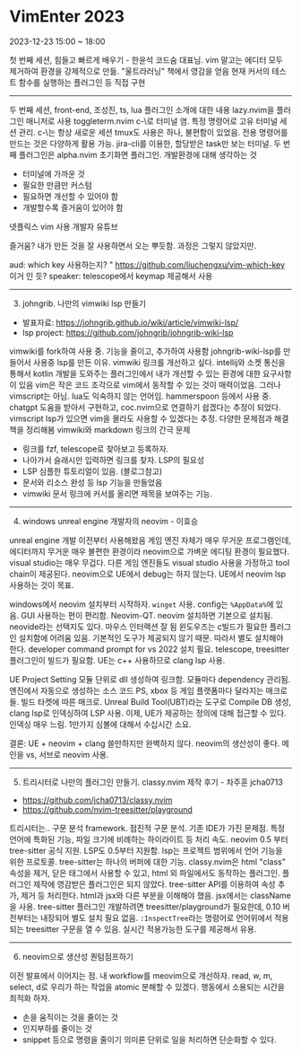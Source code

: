 # VimEnter 2023

2023-12-23 15:00 ~ 18:00

첫 번째 세션, 힘들고 빠르게 배우기 - 한윤석 코드숨 대표님.
vim 말고는 에디터 모두 제거하여 환경을 강제적으로 만듦.
"울트라러닝" 책에서 영감을 얻음
현재 커서의 테스트 함수를 실행하는 플러그인 등 직접 구현

---

두 번째 세션, front-end, 조성진, ts, lua
플러그인 소개에 대한 내용
lazy.nvim을 플러그인 매니저로 사용
toggleterm.nvim
c-\로 터미널 염. 특정 명령어로 고유 터미널 세션 관리. c-\는 항상 새로운 세션
tmux도 사용은 하나, 불편함이 있었음.
전용 명령어를 만드는 것은 다양하게 활용 가능. jira-cli를 이용한, 할당받은 task만 보는 터미널.
두 번째 플러그인은 alpha.nvim 초기화면 플러그인.
개발환경에 대해 생각하는 것
- 터미널에 가까운 것
- 필요한 만큼만 커스텀
- 필요하면 개선할 수 있어야 함
- 개발할수록 즐거움이 있어야 함

넷플릭스 vim 사용 개발자 유튜브

즐거움? 내가 만든 것을 잘 사용하면서 오는 뿌듯함. 과정은 그렇지 않았지만.

aud: which key 사용하는지?
" https://github.com/liuchengxu/vim-which-key 이거 인 듯?
speaker: telescope에서 keymap 제공해서 사용

---

3. johngrib. 나만의 vimwiki lsp 만들기

- 발표자료: https://johngrib.github.io/wiki/article/vimwiki-lsp/
- lsp project: https://github.com/johngrib/johngrib-wiki-lsp

vimwiki를 fork하여 사용 중. 기능을 줄이고, 추가하여 사용함
johngrib-wiki-lsp를 만들어서 사용중
lsp를 만든 이유. vimwiki 링크를 개선하고 싶다.
intellij와 소켓 통신을 통해서 kotlin 개발을 도와주는 플러그인에서 내가 개선할 수 있는 환경에 대한 요구사항이 있음
vim은 작은 코드 조각으로 vim에서 동작할 수 있는 것이 매력이었음. 그러나 vimscript는 아님.
lua도 익숙하지 않는 언어임. hammerspoon 등에서 사용 중.
chatgpt 도움을 받아서 구현하고, coc.nvim으로 연결하기 쉽겠다는 추정이 되었다.
vimscript lsp가 있으면 vim을 몰라도 사용할 수 있겠다는 추정.
다양한 문제점과 해결책을 정리해봄
vimwiki와 markdown 링크의 간극 문제
- 링크를 fzf, telescope로 찾아보고 등록하자.
- 나아가서 슬래시만 입력하면 링크를 찾자. LSP의 필요성
- LSP 심플한 튜토리얼이 있음. (블로그참고)
- 문서와 리소스 완성 등 lsp 기능을 만들었음
- vimwiki 문서 링크에 커서를 올리면 제목을 보여주는 기능.

---

4. windows unreal engine 개발자의 neovim - 이효승

unreal engine 개발 이전부터 사용해왔음
게임 엔진 자체가 매우 무거운 프로그램인데, 에디터까지 무거운 매우 불편한 환경이라 neovim으로 가벼운 에디팅 환경이 필요했다.
visual studio는 매우 무겁다. 다른 게임 엔진들도 visual studio 사용을 가정하고 tool chain이 제공된다.
neovim으로 UE에서 debug는 하지 않는다.
UE에서 neovim lsp 사용하는 것이 목표.

windows에서 neovim 설치부터 시작하자.
`winget` 사용. config는 `%AppData%`에 있음.
GUI 사용하는 편이 편리함. Neovim-QT. neovim 설치하면 기본으로 설치됨. neovide라는 선택지도 있다.
마우스 인터랙션 잘 됨
윈도우즈는 c빌드가 필요한 플러그인 설치함에 어려움 있음. 기본적인 도구가 제공되지 않기 때문. 따라서 별도 설치해야 한다.
developer command prompt for vs 2022 설치 필요.
telescope, treesitter 플러그인이 빌드가 필요함.
UE는 c++ 사용하므로 clang lsp 사용.

UE Project Setting
모듈 단위로 dll 생성하여 링크함. 모듈마다 dependency 관리됨.
엔진에서 자동으로 생성하는 소스 코드
PS, xbox 등 게임 플랫폼마다 달라지는 매크로들. 빌드 타켓에 따른 매크로.
Unreal Build Tool(UBT)라는 도구로 Compile DB 생성, clang lsp로 인덱싱하여 LSP 사용.
이제, UE가 제공하는 정의에 대해 접근할 수 있다.
인덱싱 매우 느림. 1만가지 심볼에 대해서 수십시간 소요.

결론: UE + neovim + clang 쓸만하지만 완벽하지 않다. neovim의 생산성이 좋다.
메인을 vs, 서브로 neovim 사용.

---

5. 트리시터로 나만의 플러그인 만들기. classy.nvim 제작 후기 - 차주훈 jcha0713

- https://github.com/jcha0713/classy.nvim
- https://github.com/nvim-treesitter/playground

트리시터는.. 구문 분석 framework. 점진적 구문 분석.
기존 IDE가 가진 문제점. 특정 언어에 특화된 기능, 파일 크기에 비례하는 하이라이트 등 처리 속도.
neovim 0.5 부터 tree-sitter 공식 지원.
LSP도 0.5부터 지원함. lsp는 프로젝트 범위에서 언어 기능을 위한 프로토콜.
tree-sitter는 하나의 버퍼에 대한 기능.
classy.nvim은 html "class" 속성을 제거, 닫은 태그에서 사용할 수 있고, html 외 파일에서도 동작하는 플러그인.
플러그인 제작에 영감받은 플러그인은 되지 않았다.
tree-sitter API를 이용하여 속성 추가, 제거 등 처리한다.
html과 jsx와 다른 부분을 이해해야 했음. jsx에서는 className을 사용.
tree-sitter 플러그인 개발하려면 treesitter/playground가 필요한데, 0.10 버전부터는 내장되어 별도 설치 필요 없음.
`:InspectTree`라는 명령어로 언어위에서 적용되는 treesitter 구문을 열 수 있음. 실시간 적용가능한 도구를 제공해서 유용.

---

6. neovim으로 생산성 퀀텀점프하기

이전 발표에서 이어지는 점.
내 workflow를 meovim으로 개선하자.
read, w, m, select, d로 우리가 하는 작업을 atomic 분해할 수 있겠다.
행동에서 소용되는 시간을 최적화 하자.
- 손을 움직이는 것을 줄이는 것
- 인지부하를 줄이는 것
- snippet 등으로 명령을 줄이기
의미론 단위로 일을 처리하면 단순화할 수 있다.
